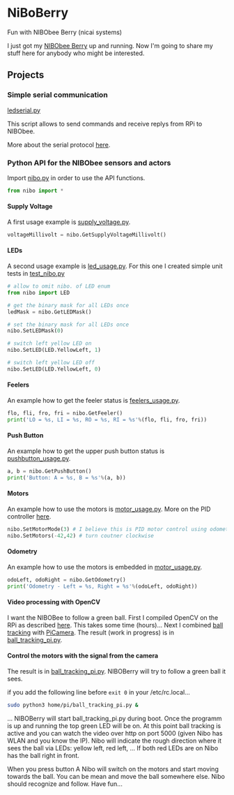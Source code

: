 # NiBoBerry

Fun with NIBObee Berry (nicai systems)

I just got my [NIBObee Berry](http://www.nicai-systems.com/en/robotics/nibobee/berry) up and running.
Now I'm going to share my stuff here for anybody who might be interested.

## Projects

### Simple serial communication

[ledserial.py](./ledserial.py)

This script allows to send commands and receive replys from RPi to NIBObee.

More about the serial protocol [here](http://www.nibo-roboter.de/wiki/Nibo_Serial_Protocol).

### Python API for the NIBObee sensors and actors

Import [nibo.py](./nibo.py) in order to use the API functions.

```python
from nibo import *
```

#### Supply Voltage

A first usage example is  [supply_voltage.py](./supply_voltage.py).

```python
voltageMillivolt = nibo.GetSupplyVoltageMillivolt()
```

#### LEDs

A second usage example is [led_usage.py](./led_usage.py).
For this one I created simple unit tests in [test_nibo.py](./test_nibo.py)

```python
# allow to omit nibo. of LED enum
from nibo import LED

# get the binary mask for all LEDs once
ledMask = nibo.GetLEDMask()

# set the binary mask for all LEDs once
nibo.SetLEDMask(0)

# switch left yellow LED on
nibo.SetLED(LED.YellowLeft, 1)

# switch left yellow LED off
nibo.SetLED(LED.YellowLeft, 0)
```

#### Feelers

An example how to get the feeler status is [feelers_usage.py](./feelers_usage.py).

```python
flo, fli, fro, fri = nibo.GetFeeler()
print('LO = %s, LI = %s, RO = %s, RI = %s'%(flo, fli, fro, fri))
```

#### Push Button

An example how to get the upper push button status is [pushbutton_usage.py](./pushbutton_usage.py).

```python
a, b = nibo.GetPushButton()
print('Button: A = %s, B = %s'%(a, b))
```

#### Motors

An example how to use the motors is [motor_usage.py](./motor_usage.py).
More on the PID controller [here](http://www.nibo-roboter.de/wiki/NIBObee/Motorregelung).

```python
nibo.SetMotorMode(3) # I believe this is PID motor control using odometry
nibo.SetMotors(-42,42) # turn coutner clockwise
```

#### Odometry

An example how to use the motors is embedded in [motor_usage.py](./motor_usage.py).

```python
odoLeft, odoRight = nibo.GetOdometry()
print('Odometry - Left = %s, Right = %s'%(odoLeft, odoRight))
```

#### Video processing with OpenCV

I want the NIBOBee to follow a green ball.
First I compiled OpenCV on the RPi as described [here](https://www.pyimagesearch.com/2018/09/26/install-opencv-4-on-your-raspberry-pi/).
This takes some time (hours)...
Next I combined [ball tracking](https://www.pyimagesearch.com/2015/09/14/ball-tracking-with-opencv/) with [PiCamera](https://www.pyimagesearch.com/2015/03/30/accessing-the-raspberry-pi-camera-with-opencv-and-python/).
The result (work in progress) is in [ball_tracking_pi.py](./ball_tracking_pi.py).

#### Control the motors with the signal from the camera

The result is in [ball_tracking_pi.py](./ball_tracking_pi.py).
NIBOBerry will try to follow a green ball it sees.

if you add the following line before ```exit 0``` in your /etc/rc.local...

```bash
sudo python3 home/pi/ball_tracking_pi.py &
```

... NIBOBerry will start ball_tracking_pi.py during boot.
Once the programm is up and running the top green LED will be on.
At this point ball tracking is active and you can watch the video over http on port 5000 (given Nibo has WLAN and you know the IP).
Nibo will indicate the rough direction where it sees the ball via LEDs: yellow left, red left, ...
If both red LEDs are on Nibo has the ball right in front.

When you press button A Nibo will switch on the motors and start moving towards the ball.
You can be mean and move the ball somewhere else. Nibo should recognize and follow.
Have fun...
